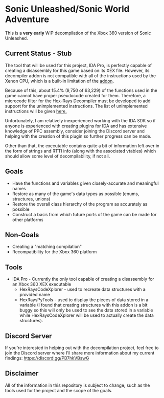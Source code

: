 # Sonic Unleashed/Sonic World Adventure
This is a **very early** WIP decompilation of the Xbox 360 version of Sonic Unleashed.

## Current Status - Stub
The tool that will be used for this project, IDA Pro, is perfectly capable of creating a disassembly for this game based on its XEX file. However, its decompiler addon is not compatible with all of the instructions used by the Xenon CPU, which is a built-in limitation of the [addon](https://hex-rays.com/products/decompiler/manual/limit.shtml). 

Because of this, about 15.4% (9,750 of 63,229) of the functions used in the game cannot have proper pseudocode created for them. Therefore, a microcode filter for the Hex-Rays Decompiler must be developed to add support for the unimplemented instructions. The list of unimplemented instructions will be given [here.](https://github.com/draiN-NEO/sonic-unleashed-decompilation/blob/main/instructions.md)

Unfortunately, I am relatively inexperienced working with the IDA SDK so if anyone is experienced with creating plugins for IDA and has extensive knowledge of PPC assembly, consider joining the Discord server and helping with the creation of this plugin so further progress can be made.

Other than that, the executable contains quite a bit of information left over in the form of strings and RTTI info (along with the associated vtables) which should allow some level of decompilability, if not all.


## Goals
* Have the functions and variables given closely-accurate and meaningful names
* Restore as many of the game's data types as possible (enums, structures, unions)
* Restore the overall class hierarchy of the program as accurately as possible
* Construct a basis from which future ports of the game can be made for other platforms


## Non-Goals
* Creating a "matching compilation"
* Recompatibility for the Xbox 360 platform


## Tools
* IDA Pro - Currently the only tool capable of creating a disassembly for an Xbox 360 XEX executable
  * HexRaysCodeXplorer - used to recreate data structures with a provided name
  * HexRaysPyTools - used to display the pieces of data stored in a variable (I found that creating structures with this addon is a bit buggy so this will only be used to see the data stored in a variable while HexRaysCodeXplorer will be used to actually create the data structures).


## Discord Server
If you're interested in helping out with the decompilation project, feel free to join the Discord server where I'll share more information about my current findings: https://discord.gg/PB7hkVBswG

## Disclaimer
All of the information in this repository is subject to change, such as the tools used for the project and the scope of the goals.
